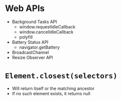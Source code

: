 # Web APIs
- Background Tasks API
  - window.requestIdleCallback
  - window.cancelIdleCallback
  - polyfill
- Battery Status API
  - navigator.getBattery
- BroadcastChannel
- Resize Observer API

# `Element.closest(selectors)`

- Will return itself or the matching ancestor
- If no such element exists, it returns null